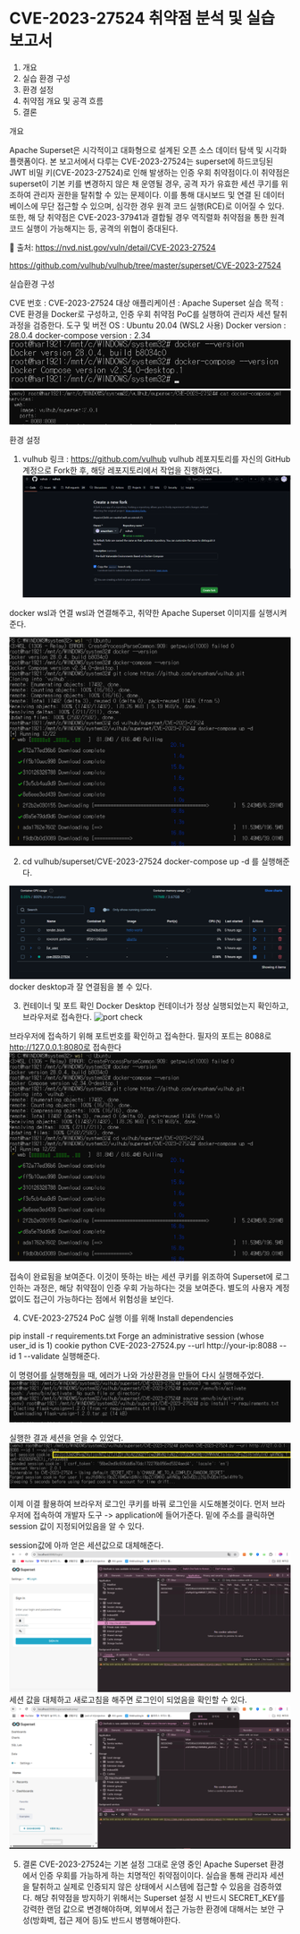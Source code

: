 # CVE-2023-27524 취약점 분석 및 실습 보고서

1. 개요
2. 실습 환경 구성
3. 환경 설정
4. 취약점 개요 및 공격 흐름
5. 결론




개요

Apache Superset은 시각적이고 대화형으로 설계된 오픈 소스 데이터 탐색 및 시각화 플랫폼이다.
본 보고서에서 다루는 CVE-2023-27524는 superset에 하드코딩된 JWT 비밀 키(CVE-2023-27524)로 인해
발생하는 인증 우회 취약점이다.이 취약점은 superset이 기본 키를 변경하지 않은 채 운영될 경우, 공격
자가 유효한 세션 쿠기를 위조하여 관리자 권한을 탈취할 수 있는 문제이다. 이를 통해 대시보드 및 연결
된 데이터베이스에 무단 접근할 수 있으며, 심각한 경우 원격 코드 실행(RCE)로 이어질 수 있다. 또한, 해
당 취약점은 CVE-2023-37941과 결합될 경우 역직렬화 취약점을 통한 원격 코드 실행이 가능해지는 등,
공격의 위협이 증대된다.

🔗 출처:
https://nvd.nist.gov/vuln/detail/CVE-2023-27524

https://github.com/vulhub/vulhub/tree/master/superset/CVE-2023-27524

실습환경 구성

CVE 번호 : CVE-2023-27524
대상 애플리케이션 : Apache Superset
실습 목적 : CVE 환경을 Docker로 구성하고, 인증 우회 취약점 PoC를 실행하여 관리자 세션 탈취 과정을
검증한다.
도구 및 버전
OS : Ubuntu 20.04 (WSL2 사용)
Docker version : 28.0.4
docker-compose version : 2.34
![docker](image.png)
![docker compose](docker-compose.png)

 환경 설정

1) vulhub 링크 : https://github.com/vulhub
vulhub 레포지토리를 자신의 GitHub 계정으로 Fork한 후, 해당 레포지토리에서 작업을 진행하였다.
![Fork](image-1.png)

docker wsl과 연결 wsl과 연결해주고, 취약한 Apache Superset 이미지를 실행시켜준다. 

![wsl](image-2.png)

2) cd vulhub/superset/CVE-2023-27524 docker-compose up -d 를 실행해준다.

![docker container](dockerdesktopcontainer.png)
docker desktop과 잘 연결됨을 볼 수 있다.

3) 컨테이너 및 포트 확인 Docker Desktop 컨테이너가 정상 실행되었는지 확인하고, 브라우저로 접속한다.
![port check](https://github.com/user-attachments/assets/994991b5-1bf6-4ca0-bdc8-48334bc1c273)


브라우저에 접속하기 위해 포트번호를 확인하고 접속한다. 필자의 포트는 8088로 http://127.0.0.1:8080로 접속한다
![browser](image-2-1.png)

접속이 완료됨을 보여준다. 
이것이 뜻하는 바는 세션 쿠키를 위조하여 Superset에 로그인하는 과정은, 해당 취약점이 인증 우회 가능하다는 것을 보여준다. 별도의 사용자 계정 없이도 접근이 가능하다는 점에서 위험성을 보인다.

4) CVE-2023-27524 PoC 실행 
이를 위해
Install dependencies

pip install -r requirements.txt
Forge an administrative session (whose user_id is 1) cookie
python CVE-2023-27524.py --url http://your-ip:8088 --id 1 --validate 실행해준다.

이 명령어를 실행해줬을 때, 에러가 나와 가상환경을 만들어 다시 실행해주었다.
![virtual](pythonvirtual.png)

실행한 결과 세션을 얻을 수 있었다.
![session](session-1.jpg)

이제 이결 활용하여 브라우저 로그인 쿠키를 바꿔 로그인을 시도해볼것이다. 먼저 브라우저에 접속하여 개발자 도구 -> application에 들어가준다. 밑에 주소를 클릭하면 session 값이 지정되어있음을 알 수 있다.

session값에 아까 얻은 세션값으로 대체해준다.
![replace session](session_1.png)
세션 값을 대체하고 새로고침을 해주면 로그인이 되었음을 확인할 수 있다.
![login success](loginsuccess.png)


5. 결론 
CVE-2023-27524는 기본 설정 그대로 운영 중인 Apache Superset 환경에서 인증 우회를 가능하게 하는 치명적인 취약점이이다. 실습을 통해 관리자 세션을 탈취하고 실제로 인증되지 않은 상태에서 시스템에 접근할 수 있음을 검증하였다.
해당 취약점을 방지하기 위해서는 Superset 설정 시 반드시 SECRET_KEY를 강력한 랜덤 값으로 변경해야하며, 외부에서 접근 가능한 환경에 대해서는 보안 구성(방화벽, 접근 제어 등)도 반드시 병행해야한다.

